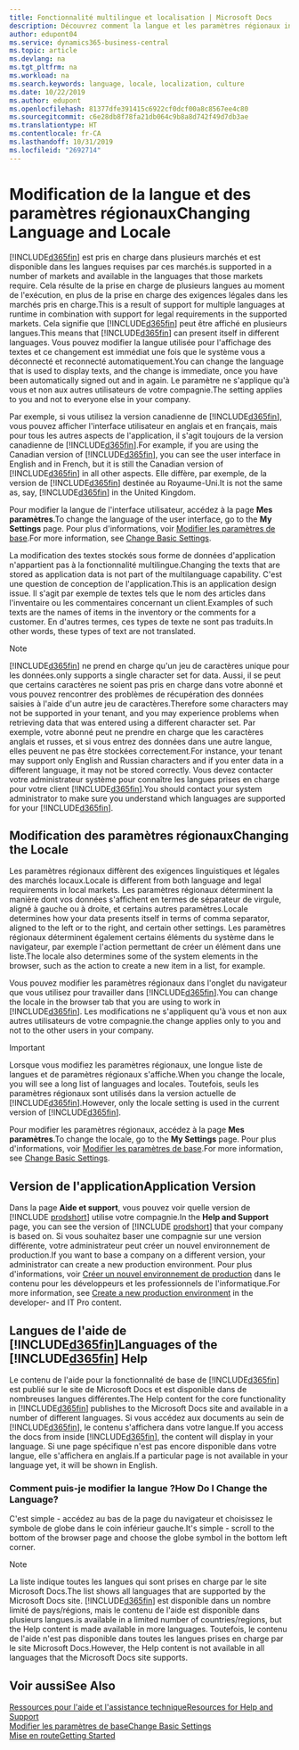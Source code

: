```yaml
---
title: Fonctionnalité multilingue et localisation | Microsoft Docs
description: Découvrez comment la langue et les paramètres régionaux influencent votre expérience dans Business Central.
author: edupont04
ms.service: dynamics365-business-central
ms.topic: article
ms.devlang: na
ms.tgt_pltfrm: na
ms.workload: na
ms.search.keywords: language, locale, localization, culture
ms.date: 10/22/2019
ms.author: edupont
ms.openlocfilehash: 81377dfe391415c6922cf0dcf00a8c8567ee4c80
ms.sourcegitcommit: c6e28db8f78fa21db064c9b8a8d742f49d7db3ae
ms.translationtype: HT
ms.contentlocale: fr-CA
ms.lasthandoff: 10/31/2019
ms.locfileid: "2692714"
---
```

# <a name="changing-language-and-locale"></a><span data-ttu-id="77831-103">Modification de la langue et des paramètres régionaux</span><span class="sxs-lookup"><span data-stu-id="77831-103">Changing Language and Locale</span></span>

[!INCLUDE[d365fin](includes/d365fin_md.md)] <span data-ttu-id="77831-104">est pris en charge dans plusieurs marchés et est disponible dans les langues requises par ces marchés.</span><span class="sxs-lookup"><span data-stu-id="77831-104">is supported in a number of markets and available in the languages that those markets require.</span></span> <span data-ttu-id="77831-105">Cela résulte de la prise en charge de plusieurs langues au moment de l'exécution, en plus de la prise en charge des exigences légales dans les marchés pris en charge.</span><span class="sxs-lookup"><span data-stu-id="77831-105">This is a result of support for multiple languages at runtime in combination with support for legal requirements in the supported markets.</span></span> <span data-ttu-id="77831-106">Cela signifie que [!INCLUDE[d365fin](includes/d365fin_md.md)] peut être affiché en plusieurs langues.</span><span class="sxs-lookup"><span data-stu-id="77831-106">This means that [!INCLUDE[d365fin](includes/d365fin_md.md)] can present itself in different languages.</span></span> <span data-ttu-id="77831-107">Vous pouvez modifier la langue utilisée pour l'affichage des textes et ce changement est immédiat une fois que le système vous a déconnecté et reconnecté automatiquement.</span><span class="sxs-lookup"><span data-stu-id="77831-107">You can change the language that is used to display texts, and the change is immediate, once you have been automatically signed out and in again.</span></span> <span data-ttu-id="77831-108">Le paramètre ne s'applique qu'à vous et non aux autres utilisateurs de votre compagnie.</span><span class="sxs-lookup"><span data-stu-id="77831-108">The setting applies to you and not to everyone else in your company.</span></span>  

<span data-ttu-id="77831-109">Par exemple, si vous utilisez la version canadienne de [!INCLUDE[d365fin](includes/d365fin_md.md)], vous pouvez afficher l'interface utilisateur en anglais et en français, mais pour tous les autres aspects de l'application, il s'agit toujours de la version canadienne de [!INCLUDE[d365fin](includes/d365fin_md.md)].</span><span class="sxs-lookup"><span data-stu-id="77831-109">For example, if you are using the Canadian version of [!INCLUDE[d365fin](includes/d365fin_md.md)], you can see the user interface in English and in French, but it is still the Canadian version of [!INCLUDE[d365fin](includes/d365fin_md.md)] in all other aspects.</span></span> <span data-ttu-id="77831-110">Elle diffère, par exemple, de la version de [!INCLUDE[d365fin](includes/d365fin_md.md)] destinée au Royaume-Uni.</span><span class="sxs-lookup"><span data-stu-id="77831-110">It is not the same as, say, [!INCLUDE[d365fin](includes/d365fin_md.md)] in the United Kingdom.</span></span>  

<span data-ttu-id="77831-111">Pour modifier la langue de l'interface utilisateur, accédez à la page **Mes paramètres**.</span><span class="sxs-lookup"><span data-stu-id="77831-111">To change the language of the user interface, go to the **My Settings** page.</span></span> <span data-ttu-id="77831-112">Pour plus d'informations, voir [Modifier les paramètres de base](ui-change-basic-settings.md#language).</span><span class="sxs-lookup"><span data-stu-id="77831-112">For more information, see [Change Basic Settings](ui-change-basic-settings.md#language).</span></span>  

<span data-ttu-id="77831-113">La modification des textes stockés sous forme de données d'application n'appartient pas à la fonctionnalité multilingue.</span><span class="sxs-lookup"><span data-stu-id="77831-113">Changing the texts that are stored as application data is not part of the multilanguage capability.</span></span> <span data-ttu-id="77831-114">C'est une question de conception de l'application.</span><span class="sxs-lookup"><span data-stu-id="77831-114">This is an application design issue.</span></span> <span data-ttu-id="77831-115">Il s'agit par exemple de textes tels que le nom des articles dans l'inventaire ou les commentaires concernant un client.</span><span class="sxs-lookup"><span data-stu-id="77831-115">Examples of such texts are the names of items in the inventory or the comments for a customer.</span></span> <span data-ttu-id="77831-116">En d'autres termes, ces types de texte ne sont pas traduits.</span><span class="sxs-lookup"><span data-stu-id="77831-116">In other words, these types of text are not translated.</span></span>  

> [!NOTE]  
> [!INCLUDE[d365fin](includes/d365fin_md.md)] <span data-ttu-id="77831-117">ne prend en charge qu'un jeu de caractères unique pour les données.</span><span class="sxs-lookup"><span data-stu-id="77831-117">only supports a single character set for data.</span></span> <span data-ttu-id="77831-118">Aussi, il se peut que certains caractères ne soient pas pris en charge dans votre abonné et vous pouvez rencontrer des problèmes de récupération des données saisies à l'aide d'un autre jeu de caractères.</span><span class="sxs-lookup"><span data-stu-id="77831-118">Therefore some characters may not be supported in your tenant, and you may experience problems when retrieving data that was entered using a different character set.</span></span> <span data-ttu-id="77831-119">Par exemple, votre abonné peut ne prendre en charge que les caractères anglais et russes, et si vous entrez des données dans une autre langue, elles peuvent ne pas être stockées correctement.</span><span class="sxs-lookup"><span data-stu-id="77831-119">For instance, your tenant may support only English and Russian characters and if you enter data in a different language, it may not be stored correctly.</span></span> <span data-ttu-id="77831-120">Vous devez contacter votre administrateur système pour connaître les langues prises en charge pour votre client [!INCLUDE[d365fin](includes/d365fin_md.md)].</span><span class="sxs-lookup"><span data-stu-id="77831-120">You should contact your system administrator to make sure you understand which languages are supported for your [!INCLUDE[d365fin](includes/d365fin_md.md)].</span></span>  

## <a name="changing-the-locale"></a><span data-ttu-id="77831-121">Modification des paramètres régionaux</span><span class="sxs-lookup"><span data-stu-id="77831-121">Changing the Locale</span></span>
<span data-ttu-id="77831-122">Les paramètres régionaux diffèrent des exigences linguistiques et légales des marchés locaux.</span><span class="sxs-lookup"><span data-stu-id="77831-122">Locale is different from both language and legal requirements in local markets.</span></span> <span data-ttu-id="77831-123">Les paramètres régionaux déterminent la manière dont vos données s'affichent en termes de séparateur de virgule, aligné à gauche ou à droite, et certains autres paramètres.</span><span class="sxs-lookup"><span data-stu-id="77831-123">Locale determines how your data presents itself in terms of comma separator, aligned to the left or to the right, and certain other settings.</span></span> <span data-ttu-id="77831-124">Les paramètres régionaux déterminent également certains éléments du système dans le navigateur, par exemple l'action permettant de créer un élément dans une liste.</span><span class="sxs-lookup"><span data-stu-id="77831-124">The locale also determines some of the system elements in the browser, such as the action to create a new item in a list, for example.</span></span>  

<span data-ttu-id="77831-125">Vous pouvez modifier les paramètres régionaux dans l'onglet du navigateur que vous utilisez pour travailler dans [!INCLUDE[d365fin](includes/d365fin_md.md)].</span><span class="sxs-lookup"><span data-stu-id="77831-125">You can change the locale in the browser tab that you are using to work in [!INCLUDE[d365fin](includes/d365fin_md.md)].</span></span> <span data-ttu-id="77831-126">Les modifications ne s'appliquent qu'à vous et non aux autres utilisateurs de votre compagnie.</span><span class="sxs-lookup"><span data-stu-id="77831-126">the change applies only to you and not to the other users in your company.</span></span>  

> [!IMPORTANT]  
>  <span data-ttu-id="77831-127">Lorsque vous modifiez les paramètres régionaux, une longue liste de langues et de paramètres régionaux s'affiche.</span><span class="sxs-lookup"><span data-stu-id="77831-127">When you change the locale, you will see a long list of languages and locales.</span></span> <span data-ttu-id="77831-128">Toutefois, seuls les paramètres régionaux sont utilisés dans la version actuelle de [!INCLUDE[d365fin](includes/d365fin_md.md)].</span><span class="sxs-lookup"><span data-stu-id="77831-128">However, only the locale setting is used in the current version of [!INCLUDE[d365fin](includes/d365fin_md.md)].</span></span>  

<span data-ttu-id="77831-129">Pour modifier les paramètres régionaux, accédez à la page **Mes paramètres**.</span><span class="sxs-lookup"><span data-stu-id="77831-129">To change the locale, go to the **My Settings** page.</span></span> <span data-ttu-id="77831-130">Pour plus d'informations, voir [Modifier les paramètres de base](ui-change-basic-settings.md).</span><span class="sxs-lookup"><span data-stu-id="77831-130">For more information, see [Change Basic Settings](ui-change-basic-settings.md).</span></span>  

## <a name="application-version"></a><span data-ttu-id="77831-131">Version de l'application</span><span class="sxs-lookup"><span data-stu-id="77831-131">Application Version</span></span>

<span data-ttu-id="77831-132">Dans la page **Aide et support**, vous pouvez voir quelle version de [!INCLUDE [prodshort](includes/prodshort.md)] utilise votre compagnie.</span><span class="sxs-lookup"><span data-stu-id="77831-132">In the **Help and Support** page, you can see the version of [!INCLUDE [prodshort](includes/prodshort.md)] that your company is based on.</span></span> <span data-ttu-id="77831-133">Si vous souhaitez baser une compagnie sur une version différente, votre administrateur peut créer un nouvel environnement de production.</span><span class="sxs-lookup"><span data-stu-id="77831-133">If you want to base a company on a different version, your administrator can create a new production environment.</span></span> <span data-ttu-id="77831-134">Pour plus d'informations, voir [Créer un nouvel environnement de production](/dynamics365/business-central/dev-itpro/administration/tenant-admin-center-environments#create-a-new-production-environment) dans le contenu pour les développeurs et les professionnels de l'informatique.</span><span class="sxs-lookup"><span data-stu-id="77831-134">For more information, see [Create a new production environment](/dynamics365/business-central/dev-itpro/administration/tenant-admin-center-environments#create-a-new-production-environment) in the developer- and IT Pro content.</span></span>  

## <a name="languages-of-the-included365finincludesd365fin_mdmd-help"></a><span data-ttu-id="77831-135">Langues de l'aide de [!INCLUDE[d365fin](includes/d365fin_md.md)]</span><span class="sxs-lookup"><span data-stu-id="77831-135">Languages of the [!INCLUDE[d365fin](includes/d365fin_md.md)] Help</span></span>
<span data-ttu-id="77831-136">Le contenu de l'aide pour la fonctionnalité de base de [!INCLUDE[d365fin](includes/d365fin_md.md)] est publié sur le site de Microsoft Docs et est disponible dans de nombreuses langues différentes.</span><span class="sxs-lookup"><span data-stu-id="77831-136">The Help content for the core functionality in [!INCLUDE[d365fin](includes/d365fin_md.md)] publishes to the Microsoft Docs site and available in a number of different languages.</span></span> <span data-ttu-id="77831-137">Si vous accédez aux documents au sein de [!INCLUDE[d365fin](includes/d365fin_md.md)], le contenu s'affichera dans votre langue.</span><span class="sxs-lookup"><span data-stu-id="77831-137">If you access the docs from inside [!INCLUDE[d365fin](includes/d365fin_md.md)], the content will display in your language.</span></span> <span data-ttu-id="77831-138">Si une page spécifique n'est pas encore disponible dans votre langue, elle s'affichera en anglais.</span><span class="sxs-lookup"><span data-stu-id="77831-138">If a particular page is not available in your language yet, it will be shown in English.</span></span>

### <a name="how-do-i-change-the-language"></a><span data-ttu-id="77831-139">Comment puis-je modifier la langue ?</span><span class="sxs-lookup"><span data-stu-id="77831-139">How Do I Change the Language?</span></span>
<span data-ttu-id="77831-140">C'est simple - accédez au bas de la page du navigateur et choisissez le symbole de globe dans le coin inférieur gauche.</span><span class="sxs-lookup"><span data-stu-id="77831-140">It's simple - scroll to the bottom of the browser page and choose the globe symbol in the bottom left corner.</span></span>

> [!NOTE]  
> <span data-ttu-id="77831-141">La liste indique toutes les langues qui sont prises en charge par le site Microsoft Docs.</span><span class="sxs-lookup"><span data-stu-id="77831-141">The list shows all languages that are supported by the Microsoft Docs site.</span></span> [!INCLUDE[d365fin](includes/d365fin_md.md)] <span data-ttu-id="77831-142">est disponible dans un nombre limité de pays/régions, mais le contenu de l'aide est disponible dans plusieurs langues.</span><span class="sxs-lookup"><span data-stu-id="77831-142">is available in a limited number of countries/regions, but the Help content is made available in more languages.</span></span> <span data-ttu-id="77831-143">Toutefois, le contenu de l'aide n'est pas disponible dans toutes les langues prises en charge par le site Microsoft Docs.</span><span class="sxs-lookup"><span data-stu-id="77831-143">However, the Help content is not available in all languages that the Microsoft Docs site supports.</span></span>

## <a name="see-also"></a><span data-ttu-id="77831-144">Voir aussi</span><span class="sxs-lookup"><span data-stu-id="77831-144">See Also</span></span>

[<span data-ttu-id="77831-145">Ressources pour l'aide et l'assistance technique</span><span class="sxs-lookup"><span data-stu-id="77831-145">Resources for Help and Support</span></span>](product-help-and-support.md)  
[<span data-ttu-id="77831-146">Modifier les paramètres de base</span><span class="sxs-lookup"><span data-stu-id="77831-146">Change Basic Settings</span></span>](ui-change-basic-settings.md)  
[<span data-ttu-id="77831-147">Mise en route</span><span class="sxs-lookup"><span data-stu-id="77831-147">Getting Started</span></span>](product-get-started.md)  
